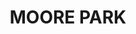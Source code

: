 ---
lastmod: '2025-04-06T06:05:20+00:00'
latitude: -33.895705
layout: suburb
longitude: 151.227236
postcode: '2021'
state: NSW
title: MOORE PARK
url: /nsw/moore-park/
---